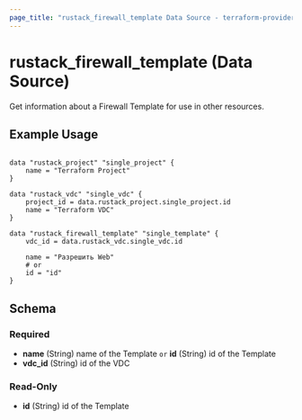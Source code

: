 ```yaml
---
page_title: "rustack_firewall_template Data Source - terraform-provider-rustack"
---
```

# rustack_firewall_template (Data Source)

Get information about a Firewall Template for use in other resources. 

## Example Usage

```hcl

data "rustack_project" "single_project" {
    name = "Terraform Project"
}

data "rustack_vdc" "single_vdc" {
    project_id = data.rustack_project.single_project.id
    name = "Terraform VDC"
}

data "rustack_firewall_template" "single_template" {
    vdc_id = data.rustack_vdc.single_vdc.id
    
    name = "Разрешить Web"
    # or
    id = "id"
}

```
## Schema

### Required

- **name** (String) name of the Template `or` **id** (String) id of the Template
- **vdc_id** (String) id of the VDC

### Read-Only

- **id** (String) id of the Template
